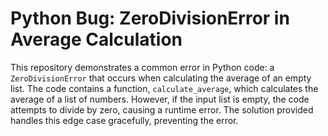 # Python Bug: ZeroDivisionError in Average Calculation
This repository demonstrates a common error in Python code: a `ZeroDivisionError` that occurs when calculating the average of an empty list. The code contains a function, `calculate_average`, which calculates the average of a list of numbers. However, if the input list is empty, the code attempts to divide by zero, causing a runtime error. The solution provided handles this edge case gracefully, preventing the error.
